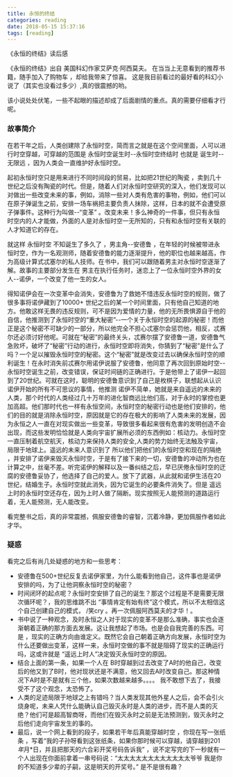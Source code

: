 ```yaml
---
title: 永恒的终结
categories: reading
date: 2018-05-15 15:37:16
tags: [reading]
---
```


《永恒的终结》读后感
<!-- more -->

《永恒的终结》出自 美国科幻作家艾萨克·阿西莫夫。
在当当上无意看到的推荐书籍，随手加入了购物车 ，却给我带来了惊喜。
这是我目前看过的最好看的科幻小说了（其实也没看过多少）,真的很震撼的哟。

该小说处处伏笔，一些不起眼的描述却成了后面剧情的重点。真的需要仔细看才行呢。

### 故事简介

在若干年之后，人类创建除了永恒时空，简而言之就是在这个空间里面，人可以进行时空穿越，可穿越的范围是 永恒时空诞生时--永恒时空终结时
也就是 诞生时--无限远 ，因为人类会一直维护好永恒时空。

起初永恒时空只是用来进行不同时间段的贸易，比如把21世纪的陶瓷 ，卖到几十世纪之后没有陶瓷的时代。但是，随着人们对永恒时空研究的深入，他们发现可以对做出一些改变未来的事，例如，消除一些对人类有危害的事物，例如，他们可以在原子弹诞生之前，安排一场车祸把主要负责人抹除，这样，日本的就不会遭受原子弹事件。这种行为叫做--“变革” 。改变未来！多么神奇的一件事，但只有永恒时空内的人才能做，外面的人是对永恒时空一无所知的，只有和永恒时空有关联的人才知道它的存在。

就这样 永恒时空 不知诞生了多久了 ，男主角--安德鲁 ，在年轻的时候被带进永恒时空，作为一名观测师，随着安德鲁的能力逐渐提升，他的职位也越来越高，作为高级计算式忒塞尔的私人技师。在书中，我们可以跟随着男主对永恒时空逐渐了解。故事的主要部分发生在 男主在执行任务时，迷恋上了一位永恒时空外界的女人--诺伊，一个改变了他一生的女人。

得知诺伊会在一次变革中会消失，安德鲁为了救她不惜违反永恒时空的规则，做了很多事将诺伊藏到了10000+ 世纪之后的某一个时间里面，只有他自己知道的地方。他敢这样无畏的违反规则，可不是因为爱情的力量，他的无所畏惧源自于他的自信，他推测到了永恒时空的“重大秘密”--一个关于永恒时空的起源的秘密！而他正是这个秘密不可缺少的一部分，所以他完全不担心忒塞尔会惩罚他，相反，忒赛尔还必须讨好他呢。可就在“秘密”的最终关头，忒赛尔摆了安德鲁一道，安德鲁气急败坏，破坏了“秘密”行动的进行，永恒时空即将消失，你猜到了“秘密”是什么了吗？一个足以摧毁永恒时空的秘密。这个“秘密”就是改变过去以确保永恒时空的顺利诞生！在永时消失前忒赛尔用诺伊说服了安德鲁，他同意了再次回到原始时空--永恒时空诞生之前，改变错误，保证时间链的正确进行。于是他带上了诺伊一起回到了20世纪。可就在这时，聪明的安德鲁意识到了自己是枚棋子，联想起从认识诺伊开始的所有不可思议的事情，他推测 诺伊不简单，她就是来自遥远的未来的人类，那个时代的人类经过几十万年的进化智商远比他们高，对于永时的掌控也更加高超。他们那时代也一样有永恒空间，永恒时空的秘密行动也是他们安排的，他们的目的就是消除永恒时空，原因就是它的存在极大的影响了人类未来的发展，因为永恒之人一直在对现实做出一些变革，导致很多看起来很有危害的发明创造不会出现，而这些发明恰恰就是人类向宇宙扩展所必须的东西例如：核动力。永恒时空一直压制着航空航天，核动力来保持人类的安全,人类的势力始终无法触及宇宙，局限于地球上。遥远的未来人意识到了 所以他们把他们的永恒时空和现在的隔绝 ，并安排了诺伊来毁灭永恒时空，于是有了接下来的一切，安德鲁的冲动所为也在计算之中，丝毫不差。听完诺伊的解释以及一番纠结之后，早已厌倦永恒时空的迂腐的安德鲁妥协了，他选择了自己的爱人。放下了武器，从此就和诺伊生活在20世纪，结婚生子。永恒时空就此消失，因为它诞生的必要条件消失了。但是 遥远上时的永恒时空还存在，因为上时人做了隔断。现实按照无人能预测的道路运行着，无人能预测，无人能改变。

看完整书之后，真的非常震撼，佩服安德鲁的睿智，沉着冷静，更加佩服作者如此才华。


### 疑惑
看完之后有尚几处疑惑的地方和一些思考：
- 安德鲁在500+世纪反复去诺伊家里，为什么能看到他自己，这件事也是诺伊安排的吗，为了让他洞察永恒时空的秘密？
- 时间闭环的起点呢？永恒时空安排了自己的诞生？那这个过程是不是需要无限次循环呢？，我的思维跳不出 “事情肯定有始有终”这个模式，所以不太相信这个自己创建自己的模式， /笑cry 。再一次佩服阿西莫夫的才华！。
- 书中说了一种观念，及时永恒之人对于现实的变革不是那么准确，事实也会逐渐朝着正确的那方面去发展。这让我想起了市场。也是会自我完善的东西。可是 ，现实的正确方向由谁定义。既然它会自己朝着正确方向发展，永恒时空为什么还要做出变革，这样一来，永恒时空做的事不就是阻碍了现实的正确运行吗，这或许就是 “遥远上时人”决定毁灭永恒时空的原因。
- 结合上面的第一条，如果一个人在 B时穿越到过去改变了A时的他自己，改变后的他又到了B时，他对现状还是不满意，他又回去A时改变自己。那这种情况下A时是不是就有三个他，如果次数越来越多。。。。 我不敢想下去了，我接受不了这个观念，太恐怖了。
- 人类的足迹局限于地球之上有错吗？当人类发现其他外星人之后，会不会引火烧身呢，未来人凭什么能确认自己毁灭永时是人类的进步，而不是人类的灭绝？他们可是超高智商呀，而他们在毁灭永时之前是无法预测到，毁灭永时之后他们走向宇宙发生的事的。
- 最后，说一个网上看到的段子，如果若干年后真能穿越时空 ，你现在写一张纸条 ，写着“我的子孙呀看到这张纸条，如果你那时候可以穿越，请穿越到201*年*月*日，并且把那天的六合彩开奖号码告诉我” ，说不定写完的下一秒就有一个人出现在你面前拿着一串号码说：“太太太太太太太太太太太太爷爷 我是你的不知道多少辈的子嗣，这是明天的开奖号。” 是不是很有趣？
